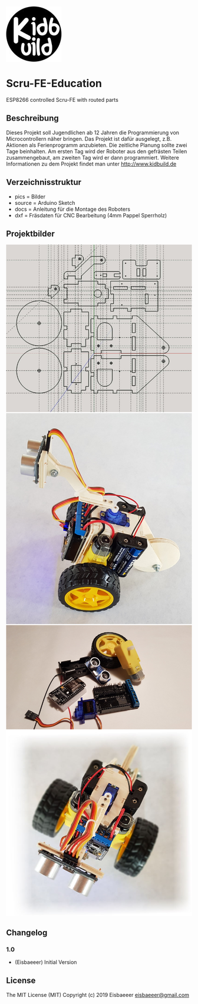 ![Logo](pics/logo.jpg)
# Scru-FE-Education
ESP8266 controlled Scru-FE with routed parts


## Beschreibung
Dieses Projekt soll Jugendlichen ab 12 Jahren die Programmierung von Microcontrollern näher bringen. Das Projekt ist dafür 
ausgelegt, z.B. Aktionen als Ferienprogramm anzubieten. Die zeitliche Planung sollte zwei Tage beinhalten. Am ersten Tag wird 
der Roboter aus den gefrästen Teilen zusammengebaut, am zweiten Tag wird er dann programmiert. Weitere Informationen zu dem 
Projekt findet man unter http://www.kidbuild.de
 
## Verzeichnisstruktur
- pics = Bilder
- source = Arduino Sketch
- docs = Anleitung für die Montage des Roboters
- dxf = Fräsdaten für CNC Bearbeitung (4mm Pappel Sperrholz)

## Projektbilder
![Logo](pics/cnc.jpg)   
![Logo](pics/left.jpg)   
![Logo](pics/parts.jpg)   
![Logo](pics/top.jpg)   

## Changelog

### 1.0
- (Eisbaeeer)
Initial Version

## License
The MIT License (MIT)
Copyright (c) 2019 Eisbaeeer <eisbaeeer@gmail.com> 

